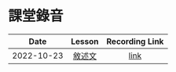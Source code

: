 # 課堂錄音

|    Date    |                     Lesson                     |                                   Recording Link                                    |
|:----------:|:----------------------------------------------:|:-----------------------------------------------------------------------------------:|
| 2022-10-23 | [敘述文](../class-notes/lesson-2-narrative.md) | [link](https://www.dropbox.com/s/i79fazaslqw5gfx/20221023-class-recording.mp3?dl=0) |
